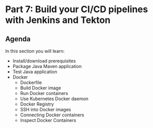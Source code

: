 # Part 7: Build your CI/CD pipelines with Jenkins and Tekton
  
## Agenda

In this section you will learn:

- Install/download prerequisites
- Package Java Maven application
- Test Java application
- Docker
    - Dockerfile
    - Build Docker image
    - Run Docker containers
    - Use Kubernetes Docker daemon
    - Docker Registry
    - SSH into Docker images
    - Connecting Docker containers
    - Inspect Docker Containers
